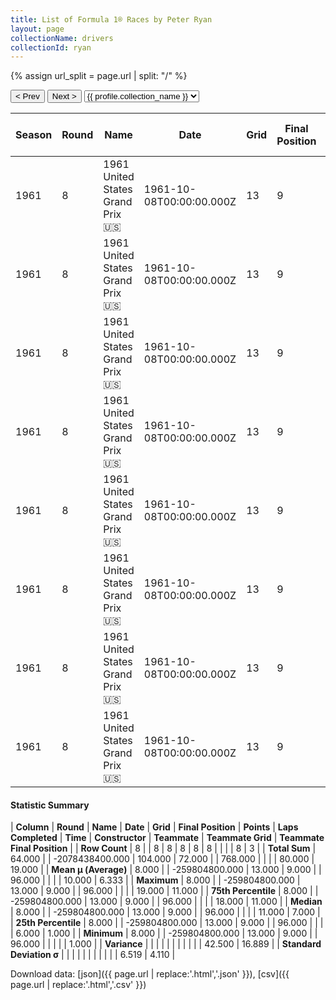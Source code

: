 ```yaml
---
title: List of Formula 1® Races by Peter Ryan
layout: page
collectionName: drivers
collectionId: ryan
---
```


{% assign url_split = page.url | split: "/" %}
<div id="collection-navigation">
<button onclick="selector.options[selector.selectedIndex-1].value && (window.location = selector.options[selector.selectedIndex-1].value);">&lt; Prev</button>
<button onclick="selector.options[selector.selectedIndex+1].value && (window.location = selector.options[selector.selectedIndex+1].value);">Next &gt;</button>
<select id="selector" onchange="this.options[this.selectedIndex].value && (window.location = this.options[this.selectedIndex].value);">
  {% for collectionId in site.data[page.collectionName].refs %}
    {% if collectionId == page.collectionId %}
      {% assign selected = "selected" %}
    {% else %}
      {% assign selected = "" %}
    {% endif %}
    {% assign profile = site.data[page.collectionName][collectionId].profile %}
    <option value="/f1/{{ page.collectionName }}/{{ collectionId }}/{{ url_split[4] }}" {{ selected }}>{{ profile.collection_name }}</option>
  {% endfor %}
</select>
</div>

| Season | Round | Name | Date | Grid | Final Position | Points | Laps Completed | Time | Constructor | Teammate | Teammate Grid | Teammate Final Position |
|--|--|--|--|--|--|--|--|--|--|--|--|--|
| 1961 | 8 | 1961 United States Grand Prix 🇺🇸 | 1961-10-08T00:00:00.000Z | 13 | 9 | 0.0 | 96 |   | Lotus-Climax 🇬🇧 | [Innes Ireland 🇬🇧](/f1/drivers/ireland) | 8 | 1 |
| 1961 | 8 | 1961 United States Grand Prix 🇺🇸 | 1961-10-08T00:00:00.000Z | 13 | 9 | 0.0 | 96 |   | Lotus-Climax 🇬🇧 | [Jim Clark 🇬🇧](/f1/drivers/clark) | 6 | 7 |
| 1961 | 8 | 1961 United States Grand Prix 🇺🇸 | 1961-10-08T00:00:00.000Z | 13 | 9 | 0.0 | 96 |   | Lotus-Climax 🇬🇧 | [Olivier Gendebien 🇧🇪](/f1/drivers/gendebien) | 15 | 11 |
| 1961 | 8 | 1961 United States Grand Prix 🇺🇸 | 1961-10-08T00:00:00.000Z | 13 | 9 | 0.0 | 96 |   | Lotus-Climax 🇬🇧 | [Jim Hall 🇺🇸](/f1/drivers/hall) | 18 | R |
| 1961 | 8 | 1961 United States Grand Prix 🇺🇸 | 1961-10-08T00:00:00.000Z | 13 | 9 | 0.0 | 96 |   | Lotus-Climax 🇬🇧 | [Lloyd Ruby 🇺🇸](/f1/drivers/ruby) | 19 | R |
| 1961 | 8 | 1961 United States Grand Prix 🇺🇸 | 1961-10-08T00:00:00.000Z | 13 | 9 | 0.0 | 96 |   | Lotus-Climax 🇬🇧 | [Stirling Moss 🇬🇧](/f1/drivers/moss) | 3 | R |
| 1961 | 8 | 1961 United States Grand Prix 🇺🇸 | 1961-10-08T00:00:00.000Z | 13 | 9 | 0.0 | 96 |   | Lotus-Climax 🇬🇧 | [Masten Gregory 🇺🇸](/f1/drivers/gregory) | 11 | R |
| 1961 | 8 | 1961 United States Grand Prix 🇺🇸 | 1961-10-08T00:00:00.000Z | 13 | 9 | 0.0 | 96 |   | Lotus-Climax 🇬🇧 | [Ken Miles 🇬🇧](/f1/drivers/ken_miles) | 0 | W |

#### Statistic Summary

| **Column** | **Round** | **Name** | **Date** | **Grid** | **Final Position** | **Points** | **Laps Completed** | **Time** | **Constructor** | **Teammate** | **Teammate Grid** | **Teammate Final Position** |
| **Row Count** | 8 |  | 8 | 8 | 8 | 8 | 8 |  |  |  | 8 | 3 |
| **Total Sum** | 64.000 |  | -2078438400.000 | 104.000 | 72.000 |  | 768.000 |  |  |  | 80.000 | 19.000 |
| **Mean μ (Average)** | 8.000 |  | -259804800.000 | 13.000 | 9.000 |  | 96.000 |  |  |  | 10.000 | 6.333 |
| **Maximum** | 8.000 |  | -259804800.000 | 13.000 | 9.000 |  | 96.000 |  |  |  | 19.000 | 11.000 |
| **75th Percentile** | 8.000 |  | -259804800.000 | 13.000 | 9.000 |  | 96.000 |  |  |  | 18.000 | 11.000 |
| **Median** | 8.000 |  | -259804800.000 | 13.000 | 9.000 |  | 96.000 |  |  |  | 11.000 | 7.000 |
| **25th Percentile** | 8.000 |  | -259804800.000 | 13.000 | 9.000 |  | 96.000 |  |  |  | 6.000 | 1.000 |
| **Minimum** | 8.000 |  | -259804800.000 | 13.000 | 9.000 |  | 96.000 |  |  |  |  | 1.000 |
| **Variance** |  |  |  |  |  |  |  |  |  |  | 42.500 | 16.889 |
| **Standard Deviation σ** |  |  |  |  |  |  |  |  |  |  | 6.519 | 4.110 |

Download data: [json]({{ page.url | replace:'.html','.json' }}), [csv]({{ page.url | replace:'.html','.csv' }})
